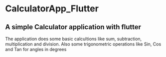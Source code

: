 # CalculatorApp_Flutter
## A simple Calculator application with flutter
The application does some basic calcultions like sum, subtraction, multiplication and division. Also some trigonometric operations like Sin, Cos and Tan for angles in degrees 
